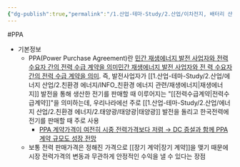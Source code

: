 ```yaml
---
{"dg-publish":true,"permalink":"/1.산업-테마-Study/2.산업/이차전지, 배터리 산업/INFO_배터리/PPA/","created":"2024-11-20T21:02:27.675+09:00","updated":"2025-06-26T16:53:17.403+09:00"}
---
```


#PPA 


- 기본정보
	- PPA(Power Purchase Agreement)란 [민간 재생에너지 발전 사업자와 전력 수요자 간의 전력 수급 계약을 의미](2.26_%20AI%20뜨거울수록%20좋아.pdf#page=21&selection=48,0,70,2&color=yellow)[민간 재생에너지 발전 사업자와 전 력 수요자 간의 전력 수급 계약을 의미](2.26_%20AI%20뜨거울수록%20좋아.pdf#page=21&selection=48,0,70,2&color=yellow). 즉, 발전사업자가 [[1.산업-테마-Study/2.산업/에너지 산업/2.친환경 에너지/INFO_친환경 에너지 관련/재생에너지\|재생에너지]] 발전을 통해 생산한 전기를 판매할 때 이루어지는 "[[전력수급계약\|전력수급계약]]"을 의미하는데, 우리나라에선 주로 [[1.산업-테마-Study/2.산업/에너지 산업/2.친환경 에너지/2.태양광/태양광\|태양광]] 발전을 돌리고 한국전력에 전기를 판매할 때 주로 사용 
		- [PPA 계약가격이 여전히 시중 전력가격보다 저렴 → DC 증설과 함께 PPA 계약 규모도 성장 전망](2.26_%20AI%20뜨거울수록%20좋아.pdf#page=21&selection=489,0,531,1&color=yellow)
	- 보통 전력 판매가격은 정해진 가격으로 [[장기 계약\|장기 계약]]을 맺기 때문에 시장 전력가격의 변동과 무관하게 안정적인 수익을 낼 수 있다는 장점
